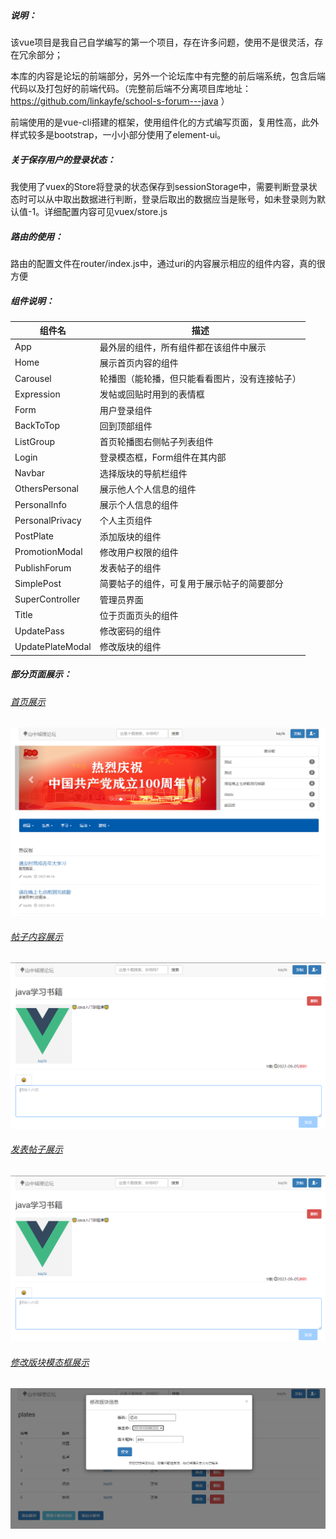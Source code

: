 ##### 说明：

该vue项目是我自己自学编写的第一个项目，存在许多问题，使用不是很灵活，存在冗余部分；

本库的内容是论坛的前端部分，另外一个论坛库中有完整的前后端系统，包含后端代码以及打包好的前端代码。（完整前后端不分离项目库地址：https://github.com/linkayfe/school-s-forum---java  ）

前端使用的是vue-cli搭建的框架，使用组件化的方式编写页面，复用性高，此外样式较多是bootstrap，一小小部分使用了element-ui。

##### 关于保存用户的登录状态：

我使用了vuex的Store将登录的状态保存到sessionStorage中，需要判断登录状态时可以从中取出数据进行判断，登录后取出的数据应当是账号，如未登录则为默认值-1。详细配置内容可见vuex/store.js

##### 路由的使用：

路由的配置文件在router/index.js中，通过uri的内容展示相应的组件内容，真的很方便

##### 组件说明：

| 组件名           | 描述                                           |
| ---------------- | ---------------------------------------------- |
| App              | 最外层的组件，所有组件都在该组件中展示         |
| Home             | 展示首页内容的组件                             |
| Carousel         | 轮播图（能轮播，但只能看看图片，没有连接帖子） |
| Expression       | 发帖或回贴时用到的表情框                       |
| Form             | 用户登录组件                                   |
| BackToTop        | 回到顶部组件                                   |
| ListGroup        | 首页轮播图右侧帖子列表组件                     |
| Login            | 登录模态框，Form组件在其内部                   |
| Navbar           | 选择版块的导航栏组件                           |
| OthersPersonal   | 展示他人个人信息的组件                         |
| PersonalInfo     | 展示个人信息的组件                             |
| PersonalPrivacy  | 个人主页组件                                   |
| PostPlate        | 添加版块的组件                                 |
| PromotionModal   | 修改用户权限的组件                             |
| PublishForum     | 发表帖子的组件                                 |
| SimplePost       | 简要帖子的组件，可复用于展示帖子的简要部分     |
| SuperController  | 管理员界面                                     |
| Title            | 位于页面页头的组件                             |
| UpdatePass       | 修改密码的组件                                 |
| UpdatePlateModal | 修改版块的组件                                 |

##### 部分页面展示：

###### <u>首页展示</u>

![](/egpng/home.png)

###### <u>帖子内容展示</u>

![](/egpng/postcontent.png)

###### <u>发表帖子展示</u>

![](/egpng/postcontent.png)

###### <u>修改版块模态框展示</u>

![](/egpng/updatePlate.png)

